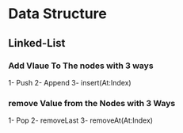 # Data Structure 
## Linked-List

### Add Vlaue To The nodes with 3 ways
1- Push 
2- Append
3- insert(At:Index)

### remove Value from the Nodes with 3 Ways

1- Pop
2- removeLast
3- removeAt(At:Index)
